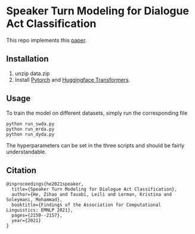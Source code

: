 # Speaker Turn Modeling for Dialogue Act Classification
This repo implements this [paper](https://aclanthology.org/2021.findings-emnlp.185/).

## Installation
1. unzip data.zip
3. Install [Pytorch](https://pytorch.org/get-started/locally/) and [Huggingface Transformers](https://huggingface.co/docs/transformers/installation).


## Usage
To train the model on different datasets, simply run the corresponding file
```angular2html
python run_swda.py
python run_mrda.py
python run_dyda.py
```

The hyperparameters can be set in the three scripts and should be fairly understandable.


## Citation
```angular2html
@inproceedings{he2021speaker,
  title={Speaker Turn Modeling for Dialogue Act Classification},
  author={He, Zihao and Tavabi, Leili and Lerman, Kristina and Soleymani, Mohammad},
  booktitle={Findings of the Association for Computational Linguistics: EMNLP 2021},
  pages={2150--2157},
  year={2021}
}
```